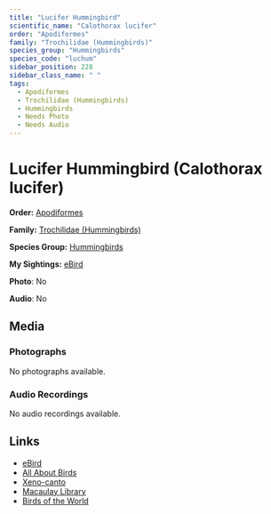 ```yaml
---
title: "Lucifer Hummingbird"
scientific_name: "Calothorax lucifer"
order: "Apodiformes"
family: "Trochilidae (Hummingbirds)"
species_group: "Hummingbirds"
species_code: "luchum"
sidebar_position: 228
sidebar_class_name: " "
tags: 
  - Apodiformes
  - Trochilidae (Hummingbirds)
  - Hummingbirds
  - Needs Photo
  - Needs Audio
---
```


# Lucifer Hummingbird (Calothorax lucifer)

**Order:** [Apodiformes](/tags/apodiformes)

**Family:** [Trochilidae (Hummingbirds)](/tags/trochilidae-hummingbirds)

**Species Group:** [Hummingbirds](/tags/hummingbirds)

**My Sightings:** [eBird](https://ebird.org/lifelist?r=world&time=life&spp=luchum)

**Photo**: No 

**Audio**: No

## Media
### Photographs
No photographs available.

### Audio Recordings
No audio recordings available.

## Links
* [eBird](https://ebird.org/species/luchum) 
* [All About Birds](https://www.allaboutbirds.org/guide/luchum) 
* [Xeno-canto](https://www.xeno-canto.org/species/calothorax-lucifer) 
* [Macaulay Library](https://search.macaulaylibrary.org/catalog?taxonCode=luchum&sort=rating_rank_desc)
* [Birds of the World](https://birdsoftheworld.org/bow/species/luchum)
